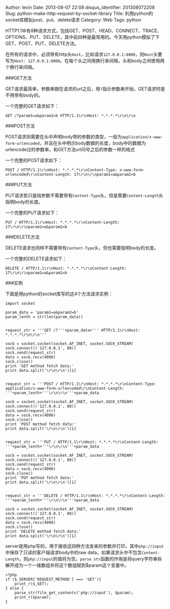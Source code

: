 Author: levin
Date: 2013-08-07 22:08
disqus_identifier: 201308072208
Slug: python-make-http-request-by-socket-library
Title: 利用python的socket库模拟post、put、delete请求
Category: Web
Tags: python

HTTP1.1中有8种请求方式，包括GET、POST、HEAD、CONNECT、TRACE、OPTIONS、PUT、DELETE，其中前四种是最常用的。今天用python模拟了下GET、POST、PUT、DELETE方法。<!-- more -->

在所有的请求中，必须带有http头`Host`，比如请求`127.0.0.1:8000`，则`Host`头要写为`Host: 127.0.0.1:8000`。在每个头之间用换行来间隔，头和body之间使用两个换行来间隔。

###GET方法

GET请求最简单，参数串跟在请求的url之后，用`?`指示参数串开始，GET请求时是不用带有body的。

一个完整的GET请求如下：

    GET /?param1=a&param2=b HTTP/1.1\r\nHost: *.*.*.*\r\n\r\n

###POST方法

POST请求则需要在头中声明body带的参数的类型，一般为`application/x-www-form-urlencoded`，并且在头中明示body数据的长度，body中的数据为urlencode过的参数串，和GET方法url问号之后的参数一样的格式

一个完整的POST请求如下：

    POST / HTTP/1.1\r\nHost: *.*.*.*\r\nContent-Type: x-www-form-urlencoded\r\nContent-Length: 17\r\n\r\nparam1=a&param2=b

###PUT方法

PUT请求若只是纯参数不需要带有`Content-Type`头，但是需要`Content-Length`头指明body的长度。

一个完整的PUT请求如下：

    PUT / HTTP/1.1\r\nHost: *.*.*.*\r\nContent-Length: 17\r\n\r\nparam1=a&param2=b

###DELETE方法

DELETE请求也同样不需要带有`Content-Type`头，但也需要指明body的长度。

一个完整的DELETE请求如下：

    DELETE / HTTP/1.1\r\nHost: *.*.*.*\r\nContent-Length: 17\r\n\r\nparam1=a&param2=b

###实例

下面是用python的socket库写的这4个方法请求实例：

    import socket
        
    param_data = 'param1=a&param2=b'
    param_lenth = str(len(param_data))
    
    
    request_str = '''GET /?'''+param_data+''' HTTP/1.1\r\nHost: *.*.*.*\r\n\r\n'''
    
    sock = socket.socket(socket.AF_INET, socket.SOCK_STREAM)
    sock.connect(('127.0.0.1', 80))
    sock.send(request_str)
    data = sock.recv(4096)
    sock.close()
    print 'GET method fetch data:'
    print data.split('\r\n\r\n')[1]
    
    
    request_str = '''POST / HTTP/1.1\r\nHost: *.*.*.*\r\nContent-Type: application/x-www-form-urlencoded\r\nContent-Length: '''+param_lenth+'''\r\n\r\n'''+param_data
    
    sock = socket.socket(socket.AF_INET, socket.SOCK_STREAM)
    sock.connect(('127.0.0.1', 80))
    sock.send(request_str)
    data = sock.recv(4096)
    sock.close()
    print 'POST method fetch data:'
    print data.split('\r\n\r\n')[1]
    
    
    request_str = '''PUT / HTTP/1.1\r\nHost: *.*.*.*\r\nContent-Length: '''+param_lenth+'''\r\n\r\n'''+param_data
    
    sock = socket.socket(socket.AF_INET, socket.SOCK_STREAM)
    sock.connect(('127.0.0.1', 80))
    sock.send(request_str)
    data = sock.recv(4096)
    sock.close()
    print 'PUT method fetch data:'
    print data.split('\r\n\r\n')[1]
    
    
    request_str = '''DELETE / HTTP/1.1\r\nHost: *.*.*.*\r\nContent-Length: '''+param_lenth+'''\r\n\r\n'''+param_data
    
    sock = socket.socket(socket.AF_INET, socket.SOCK_STREAM)
    sock.connect(('127.0.0.1', 80))
    sock.send(request_str)
    data = sock.recv(4096)
    sock.close()
    print 'DELETE method fetch data:'
    print data.split('\r\n\r\n')[1]

server是用php写的，用于接收这四种方法发来的参数并打印，其中`php://input`中保存了只读的客户端请求body中的raw data，如果请求头中不包含`Content-Length`，则`php://input`的值将为空。`parse_str`函数的作用是将query字符串拆解开成为一个一维数组并将这个数组赋到$param这个变量中。

    <?php
    if ($_SERVER['REQUEST_METHOD'] === 'GET'){
        print_r($_GET);
    } else {
        parse_str(file_get_contents('php://input'), $param);
        print_r($param);
    }

